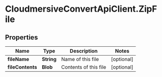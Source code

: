 # CloudmersiveConvertApiClient.ZipFile

## Properties
Name | Type | Description | Notes
------------ | ------------- | ------------- | -------------
**fileName** | **String** | Name of this file | [optional] 
**fileContents** | **Blob** | Contents of this file | [optional] 


